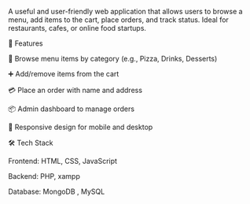 A useful and user-friendly web application that allows users to browse a menu, add items to the cart, place orders, and track status. Ideal for restaurants, cafes, or online food startups.



🚀 Features

🧾 Browse menu items by category (e.g., Pizza, Drinks, Desserts)

➕ Add/remove items from the cart

💳 Place an order with name and address

📦 Admin dashboard to manage orders 

📱 Responsive design for mobile and desktop





🛠️ Tech Stack

Frontend: HTML, CSS, JavaScript 

Backend: PHP, xampp 

Database: MongoDB , MySQL 
